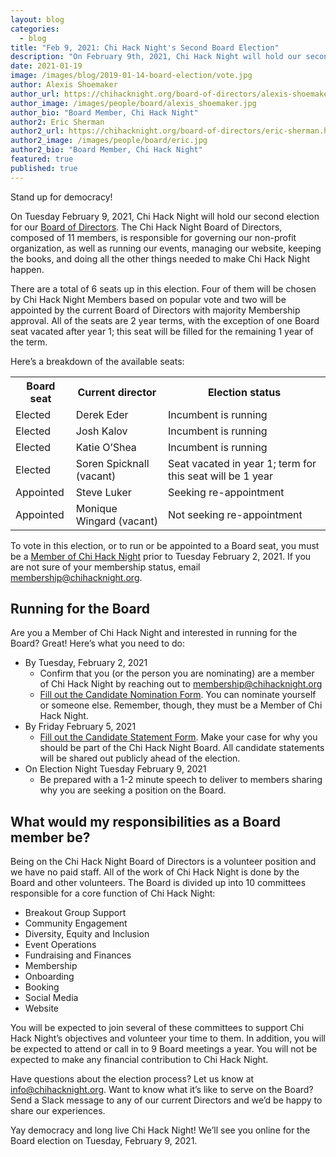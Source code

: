 ```yaml
---
layout: blog
categories: 
  - blog
title: "Feb 9, 2021: Chi Hack Night's Second Board Election"
description: "On February 9th, 2021, Chi Hack Night will hold our second election for our Board of Directors. There are a total of 5 seats up in this election. Three of them will be chosen by Chi Hack Night Members based on popular vote and two will be appointed by the current Board of Directors with majority Membership approval. All of the seats are 2 year terms."
date: 2021-01-19
image: /images/blog/2019-01-14-board-election/vote.jpg
author: Alexis Shoemaker
author_url: https://chihacknight.org/board-of-directors/alexis-shoemaker.html
author_image: /images/people/board/alexis_shoemaker.jpg
author_bio: "Board Member, Chi Hack Night"
author2: Eric Sherman
author2_url: https://chihacknight.org/board-of-directors/eric-sherman.html
author2_image: /images/people/board/eric.jpg
author2_bio: "Board Member, Chi Hack Night"
featured: true
published: true
---
```



Stand up for democracy!

On Tuesday February 9, 2021, Chi Hack Night will hold our second election for our [Board of Directors](https://chihacknight.org/board-of-directors.html). The Chi Hack Night Board of Directors, composed of 11 members, is responsible for governing our non-profit organization, as well as running our events, managing our website, keeping the books, and doing all the other things needed to make Chi Hack Night happen.

There are a total of 6 seats up in this election. Four of them will be chosen by Chi Hack Night Members based on popular vote and two will be appointed by the current Board of Directors with majority Membership approval. All of the seats are 2 year terms, with the exception of one Board seat vacated after year 1; this seat will be filled for the remaining 1 year of the term.

Here’s a breakdown of the available seats:


<table class='table'>
  <tr>
   <th><strong>Board seat</strong>
   </th>
   <th><strong>Current director</strong>
   </th>
   <th><strong>Election status</strong>
   </th>
  </tr>
  <tr>
   <td>Elected
   </td>
   <td>Derek Eder
   </td>
   <td>Incumbent is running
   </td>
  </tr>
  <tr>
   <td>Elected
   </td>
   <td>Josh Kalov
   </td>
   <td>Incumbent is running
   </td>
  </tr>
  <tr>
   <td>Elected
   </td>
   <td>Katie O’Shea
   </td>
   <td>Incumbent is running
   </td>
  </tr>
  <tr>
   <td>Elected
   </td>
   <td>Soren Spicknall (vacant)
   </td>
   <td>Seat vacated in year 1; term for this seat will be 1 year
   </td>
  </tr>
  <tr>
   <td>Appointed
   </td>
   <td>Steve Luker
   </td>
   <td>Seeking re-appointment
   </td>
  </tr>
  <tr>
   <td>Appointed
   </td>
   <td>Monique Wingard (vacant)
   </td>
   <td>Not seeking re-appointment
   </td>
  </tr>
</table>


To vote in this election, or to run or be appointed to a Board seat, you must be a [Member of Chi Hack Night](https://chihacknight.org/membership/application.html) prior to Tuesday February 2, 2021. If you are not sure of your membership status, email membership@chihacknight.org.


## Running for the Board

Are you a Member of Chi Hack Night and interested in running for the Board? Great! Here’s what you need to do:



*   By Tuesday, February 2, 2021
    *   Confirm that you (or the person you are nominating) are a member of Chi Hack Night by reaching out to [membership@chihacknight.org](mailto:membership@chihacknight.org)
    *   [Fill out the Candidate Nomination Form](https://docs.google.com/forms/d/e/1FAIpQLSfVSkB4iqpVj8h7zFCP1xDOuMw4zXJcvKowHKf2SSC7QJ7ktw/viewform). You can nominate yourself or someone else. Remember, though, they must be a Member of Chi Hack Night.
*   By Friday February 5, 2021
    *   [Fill out the Candidate Statement Form](https://docs.google.com/forms/d/e/1FAIpQLSfHwJsE_ug6wis5S8KZuDCW8Rgv85AYIHDLERZZNM3UVRbOrQ/viewform). Make your case for why you should be part of the Chi Hack Night Board. All candidate statements will be shared out publicly ahead of the election.
*   On Election Night Tuesday February 9, 2021
    *   Be prepared with a 1-2 minute speech to deliver to members sharing why you are seeking a position on the Board.


## What would my responsibilities as a Board member be?

Being on the Chi Hack Night Board of Directors is a volunteer position and we have no paid staff. All of the work of Chi Hack Night is done by the Board and other volunteers. The Board is divided up into 10 committees responsible for a core function of Chi Hack Night:



*   Breakout Group Support
*   Community Engagement
*   Diversity, Equity and Inclusion
*   Event Operations
*   Fundraising and Finances
*   Membership
*   Onboarding
*   Booking
*   Social Media
*   Website

You will be expected to join several of these committees to support Chi Hack Night’s objectives and volunteer your time to them. In addition, you will be expected to attend or call in to 9 Board meetings a year. You will not be expected to make any financial contribution to Chi Hack Night.

Have questions about the election process? Let us know at [info@chihacknight.org](mailto:info@chihacknight.org). Want to know what it’s like to serve on the Board? Send a Slack message to any of our current Directors and we’d be happy to share our experiences.

Yay democracy and long live Chi Hack Night! We’ll see you online for the Board election on Tuesday, February 9, 2021.
